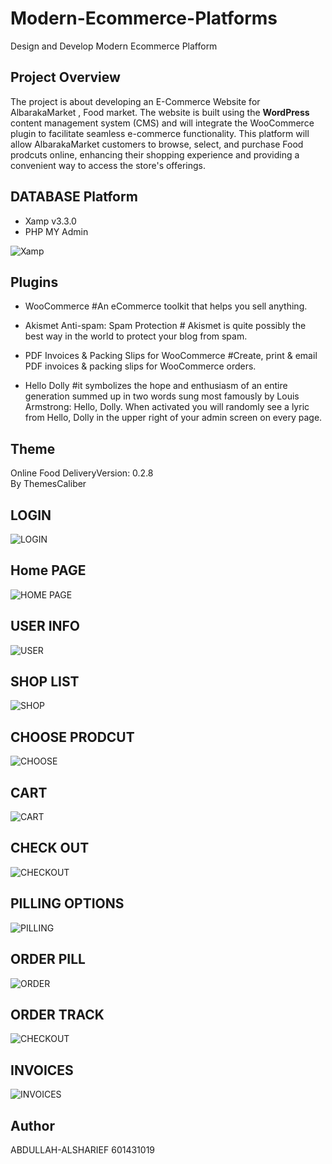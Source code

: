 # Modern-Ecommerce-Platforms
Design and Develop Modern Ecommerce Plafform

## Project Overview
The project is about developing an E-Commerce Website for AlbarakaMarket , Food market. The website is built using the **WordPress** content management system (CMS) and will integrate the WooCommerce plugin to facilitate seamless e-commerce functionality. This platform will allow AlbarakaMarket customers to browse, select, and purchase Food prodcuts online, enhancing their shopping experience and providing a convenient way to access the store's offerings.

## DATABASE Platform
- Xamp v3.3.0
- PHP MY Admin

![Xamp](img/Xamp.png)

## Plugins
- WooCommerce   #An eCommerce toolkit that helps you sell anything. 

- Akismet Anti-spam: Spam Protection   # Akismet is quite possibly the best way in the world to protect your blog from spam.

- PDF Invoices & Packing Slips for WooCommerce    #Create, print & email PDF invoices & packing slips for WooCommerce orders.

- Hello Dolly    #it symbolizes the hope and enthusiasm of an entire generation summed up in two words sung most famously by Louis Armstrong: Hello, Dolly. When activated you will randomly see a lyric from Hello, Dolly in the upper right of your admin screen on every page.
  
## Theme
Online Food DeliveryVersion: 0.2.8 <br/> 
By ThemesCaliber

## LOGIN
![LOGIN](img/LOGIN.png)
## Home PAGE
![HOME PAGE](img/HOME.png)
## USER INFO
![USER](img/USER-DASHBOARD.png)
## SHOP LIST
![SHOP](img/PRODUCT-LIST.png)
## CHOOSE PRODCUT
![CHOOSE](img/PRODUCT-PICK.png)
## CART
![CART](img/CART-CHECK-OUT.png)
## CHECK OUT
![CHECKOUT](img/CART-CHECK-OUT.png)
## PILLING OPTIONS
![PILLING](img/PILLING-OPTIONS.png)
## ORDER PILL
![ORDER](img/ORDER-PILL.png)
## ORDER TRACK
![CHECKOUT](img/ORDER-TRACK.png)
## INVOICES
![INVOICES](img/INVOICES.png)

## Author
ABDULLAH-ALSHARIEF 601431019
